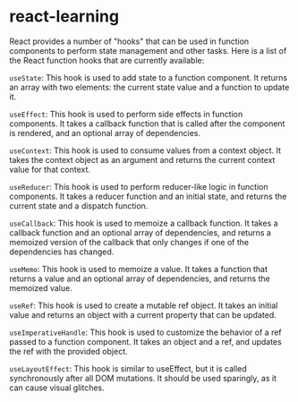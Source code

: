 # react-learning

React provides a number of "hooks" that can be used in function components to perform state management and other tasks. Here is a list of the React function hooks that are currently available:

`useState`: This hook is used to add state to a function component. It returns an array with two elements: the current state value and a function to update it.

`useEffect`: This hook is used to perform side effects in function components. It takes a callback function that is called after the component is rendered, and an optional array of dependencies.

`useContext`: This hook is used to consume values from a context object. It takes the context object as an argument and returns the current context value for that context.

`useReducer`: This hook is used to perform reducer-like logic in function components. It takes a reducer function and an initial state, and returns the current state and a dispatch function.

`useCallback`: This hook is used to memoize a callback function. It takes a callback function and an optional array of dependencies, and returns a memoized version of the callback that only changes if one of the dependencies has changed.

`useMemo`: This hook is used to memoize a value. It takes a function that returns a value and an optional array of dependencies, and returns the memoized value.

`useRef`: This hook is used to create a mutable ref object. It takes an initial value and returns an object with a current property that can be updated.

`useImperativeHandle`: This hook is used to customize the behavior of a ref passed to a function component. It takes an object and a ref, and updates the ref with the provided object.

`useLayoutEffect`: This hook is similar to useEffect, but it is called synchronously after all DOM mutations. It should be used sparingly, as it can cause visual glitches.

